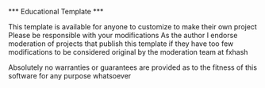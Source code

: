 *** Educational Template ***

This template is available for anyone to customize to make their own project
Please be responsible with your modifications
As the author I endorse moderation of projects that publish this template
    if they have too few modifications to be considered original by
    the moderation team at fxhash

Absolutely no warranties or guarantees are provided as to the fitness of this
 software for any purpose whatsoever